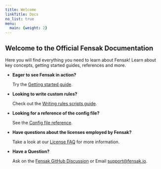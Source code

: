 ```yaml
---
title: Welcome
linkTitle: Docs
no_list: true
menu:
  main: {weight: 2}
---
```


## Welcome to the Official Fensak Documentation

Here you will find everything you need to learn about Fensak! Learn about key concepts, getting started
guides, references and more.

- **Eager to see Fensak in action?**

  Try the [Getting started guide](getting-started).

- **Looking to write custom rules?**

  Check out the [Writing rules scripts guide](writing-rules).

- **Looking for a reference of the config file?**

  See the [Config file reference](config-reference).

- **Have questions about the licenses employed by Fensak?**

  Take a look at our [License FAQ](license-faq) for more information.

- **Have a Question?**

  Ask on the [Fensak GitHub Discussion](https://github.com/orgs/fensak-io/discussions) or Email
  [support@fensak.io](mailto:support@fensak.io).

